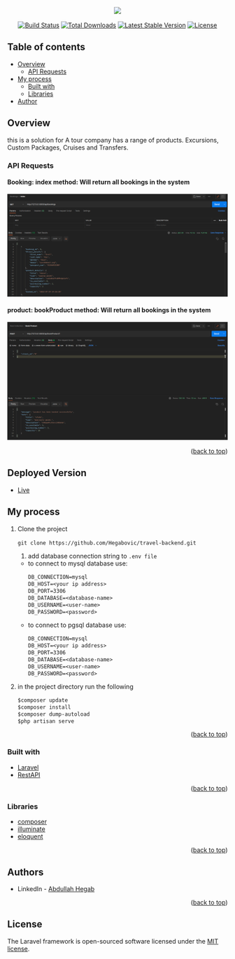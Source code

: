 <p align="center"><a href="https://laravel.com" target="_blank"><img src="https://raw.githubusercontent.com/laravel/art/master/logo-lockup/5%20SVG/2%20CMYK/1%20Full%20Color/laravel-logolockup-cmyk-red.svg" width="400"></a></p>

<p align="center" id="top">
<a href="https://travis-ci.org/laravel/framework"><img src="https://travis-ci.org/laravel/framework.svg" alt="Build Status"></a>
<a href="https://packagist.org/packages/laravel/framework"><img src="https://img.shields.io/packagist/dt/laravel/framework" alt="Total Downloads"></a>
<a href="https://packagist.org/packages/laravel/framework"><img src="https://img.shields.io/packagist/v/laravel/framework" alt="Latest Stable Version"></a>
<a href="https://packagist.org/packages/laravel/framework"><img src="https://img.shields.io/packagist/l/laravel/framework" alt="License"></a>
</p>

## Table of contents

- [Overview](#overview)
    - [API Requests](#screenshot)
- [My process](#my-process)
    - [Built with](#built-with)
    - [Libraries](#Libraries)
- [Author](#authors)

## Overview

this is a solution for A tour company has a range of products. Excursions, Custom Packages, Cruises and Transfers.

### API Requests
#### Booking: index method: Will return all bookings in the system
![index-gif](./docs/booking_index.png)

#### product: bookProduct method: Will return all bookings in the system
![book_product_gif](./docs/product_bookProduct.png)

<p align="right">(<a href="#top">back to top</a>)</p>

## Deployed Version
* [Live](http://awesomesoftware.great-site.net/)

## My process
1) Clone the project

   ``` git clone https://github.com/Hegabovic/travel-backend.git ```

   1) add database connection string to `.env file`
   - to connect to mysql database use:
       ```
       DB_CONNECTION=mysql
       DB_HOST=<your ip address>
       DB_PORT=3306
       DB_DATABASE=<database-name>
       DB_USERNAME=<user-name>
       DB_PASSWORD=<password>
       ```
   - to connect to pgsql database use:
     ```
     DB_CONNECTION=mysql
     DB_HOST=<your ip address>
     DB_PORT=3306
     DB_DATABASE=<database-name>
     DB_USERNAME=<user-name>
     DB_PASSWORD=<password>
     ```
2) in the project directory run the following
    ```
    $composer update
    $composer install
    $composer dump-autoload
    $php artisan serve
    ```
<p align="right">(<a href="#top">back to top</a>)</p>

### Built with

* [Laravel](https://laravel.com/)
* [RestAPI]()

<p align="right">(<a href="#top">back to top</a>)</p>

### Libraries

* [composer](https://getcomposer.org/)
* [illuminate](https://packagist.org/packages/illuminate/database)
* [eloquent](https://packagist.org/packages/chillerlan/php-qrcode)

<p align="right">(<a href="#top">back to top</a>)</p>

## Authors

* LinkedIn - [Abdullah Hegab](https://www.linkedin.com/in/abdullah-hegab/)

<p align="right">(<a href="#top">back to top</a>)</p>

## License
The Laravel framework is open-sourced software licensed under the [MIT license](https://opensource.org/licenses/MIT).
